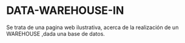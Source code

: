 # DATA-WAREHOUSE-IN
Se trata de una pagina web ilustrativa, acerca de la realización de un WAREHOUSE ,dada una base de datos.
